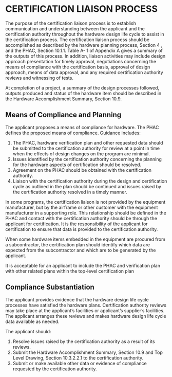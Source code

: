 # CERTIFICATION LIAISON PROCESS

The purpose of the certification liaison process is to establish communication and understanding between the applicant and the certification authority throughout the hardware design life cycle to assist in the certification process. The certification liaison process should be accomplished as described by the hardware planning process, Section 4 , and the PHAC, Section 10.1.1. Table A- 1 of Appendix A gives a summary of the outputs of this process. In addition, liaison activities may include design approach presentation for timely approval, negotiations concerning the means of compliance with the certification basis, approval of design approach, means of data approval, and any required certification authority reviews and witnessing of tests.

At completion of a project, a summary of the design processes followed, outputs produced and status of the hardware item should be described in the Hardware Accomplishment Summary, Section 10.9.

## Means of Compliance and Planning

The applicant proposes a means of compliance for hardware. The PHAC defines the proposed means of compliance. Guidance includes:

1. The PHAC, hardware verification plan and other requested data should be submitted to the certification authority for review at a point in time when the effects of design changes on the program are minimal.
2. Issues identified by the certification authority concerning the planning for the hardware aspects of certification should be resolved.
3. Agreement on the PHAC should be obtained with the certification authority.
4. Liaison with the certification authority during the design and certification cycle as outlined in the plan should be continued and issues raised by the certification authority resolved in a timely manner.

In some programs, the certification liaison is not provided by the equipment manufacturer, but by the airframe or other customer with the equipment manufacturer in a supporting role. This relationship should be defined in the PHAC and contact with the certification authority should be through the applicant for certification. It is the responsibility of the applicant for certification to ensure that data is provided to the certification authority.

When some hardware items embedded in the equipment are procured from a subcontractor, the certification plan should identify which data are expected from the subcontractor and which are to be generated by the applicant.

It is acceptable for an applicant to include the PHAC and verification plan with other related plans within the top-level certification plan

## Compliance Substantiation

The applicant provides evidence that the hardware design life cycle processes have satisfied the hardware plans. Certification authority reviews may take place at the applicant’s facilities or applicant’s supplier’s facilities. The applicant arranges these reviews and makes hardware design life cycle data available as needed.

The applicant should:

1. Resolve issues raised by the certification authority as a result of its reviews.
2. Submit the Hardware Accomplishment Summary, Section 10.9 and Top Level Drawing, Section 10.3.2.2.1 to the certification authority.
3. Submit or make available other data or evidence of compliance requested by the certification authority.

